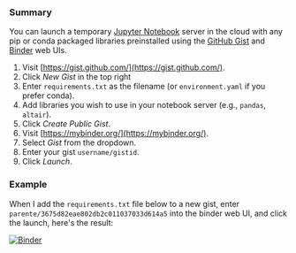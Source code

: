 ### Summary

You can launch a temporary [Jupyter Notebook](https://github.com/jupyter/notebook) server in the cloud with any pip or conda packaged libraries preinstalled using the [GitHub Gist](https://gist.github.com) and [Binder](https://mybinder.org) web UIs.

1. Visit [https://gist.github.com/](https://gist.github.com/).
2. Click *New Gist* in the top right
3. Enter `requirements.txt` as the filename (or `environment.yaml` if you prefer conda). 
4. Add libraries you wish to use in your notebook server (e.g., `pandas`, `altair`).
5. Click *Create Public Gist*.
6. Visit [https://mybinder.org/](https://mybinder.org/).
7. Select *Gist* from the dropdown.
8. Enter your gist `username/gistid`.
9. Click *Launch*.

### Example

When I add the `requirements.txt` file below to a new gist, enter `parente/3675d82eae802db2c011037033d614a5` into the binder web UI, and click the launch, here's the result:

[![Binder](https://mybinder.org/badge.svg)](https://mybinder.org/v2/gist/parente/3675d82eae802db2c011037033d614a5/master)